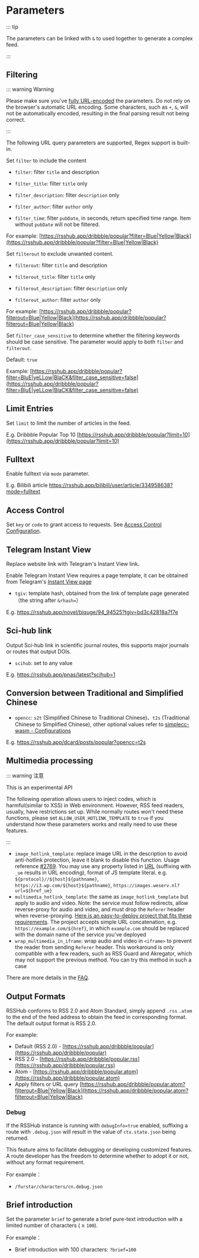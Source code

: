 # Parameters

::: tip

The parameters can be linked with `&` to used together to generate a complex feed.

:::

## Filtering

::: warning Warning

Please make sure you've [fully URL-encoded](https://gchq.github.io/CyberChef/#recipe=URL_Encode(true)) the parameters. Do not rely on the browser's automatic URL encoding. Some characters, such as `+`, `&`, will not be automatically encoded, resulting in the final parsing result not being correct.

:::

The following URL query parameters are supported, Regex support is built-in.

Set `filter` to include the content

-   `filter`: filter `title` and description

-   `filter_title`: filter `title` only

-   `filter_description`: filter `description` only

-   `filter_author`: filter `author` only

-   `filter_time`: filter `pubDate`, in seconds, return specified time range. Item without `pubDate` will not be filtered.

For example: [https://rsshub.app/dribbble/popular?filter=Blue|Yellow|Black](https://rsshub.app/dribbble/popular?filter=Blue|Yellow|Black)

Set `filterout` to exclude unwanted content.

-   `filterout`: filter `title` and description

-   `filterout_title`: filter `title` only

-   `filterout_description`: filter `description` only

-   `filterout_author`: filter `author` only

For example: [https://rsshub.app/dribbble/popular?filterout=Blue|Yellow|Black](https://rsshub.app/dribbble/popular?filterout=Blue|Yellow|Black)

Set `filter_case_sensitive` to determine whether the filtering keywords should be case sensitive. The parameter would apply to both `filter` and `filterout`.

Default: `true`

Example: [https://rsshub.app/dribbble/popular?filter=BluE|yeLLow|BlaCK&filter_case_sensitive=false](https://rsshub.app/dribbble/popular?filter=BluE|yeLLow|BlaCK&filter_case_sensitive=false)

## Limit Entries

Set `limit` to limit the number of articles in the feed.

E.g. Dribbble Popular Top 10 [https://rsshub.app/dribbble/popular?limit=10](https://rsshub.app/dribbble/popular?limit=10)

## Fulltext

Enable fulltext via `mode` parameter.

E.g. Bilibili article <https://rsshub.app/bilibili/user/article/334958638?mode=fulltext>

## Access Control

Set `key` or `code` to grant access to requests. See [Access Control Configuration](install/#configuration-access-control-configuration-access-key-code).

## Telegram Instant View

Replace website link with Telegram's Instant View link.

Enable Telegram Instant View requires a page template, it can be obtained from Telegram's [Instant View page](https://instantview.telegram.org/)

-   `tgiv`: template hash, obtained from the link of template page generated（the string after `&rhash=`）

E.g. <https://rsshub.app/novel/biquge/94_94525?tgiv=bd3c42818a7f7e>

## Sci-hub link

Output Sci-hub link in scientific journal routes, this supports major journals or routes that output DOIs.

-   `scihub`: set to any value

E.g. <https://rsshub.app/pnas/latest?scihub=1>

## Conversion between Traditional and Simplified Chinese

-   `opencc`: `s2t` (Simplified Chinese to Traditional Chinese)、`t2s` (Traditional Chinese to Simplified Chinese), other optional values refer to [simplecc-wasm - Configurations](https://github.com/fengkx/simplecc-wasm#%E9%85%8D%E7%BD%AE-configurations)

E.g. <https://rsshub.app/dcard/posts/popular?opencc=t2s>

## Multimedia processing

::: warning 注意

This is an experimental API

The following operation allows users to inject codes, which is harmful(similar to XSS) in Web environment. However, RSS feed readers, usually, have restrictions set up. While normally routes won't need these functions, please set  `ALLOW_USER_HOTLINK_TEMPLATE` to `true` if you understand how these parameters works and really need to use these features.

:::

-   `image_hotlink_template`: replace image URL in the description to avoid anti-hotlink protection, leave it blank to disable this function. Usage reference [#2769](https://github.com/DIYgod/RSSHub/issues/2769). You may use any property listed in [URL](https://developer.mozilla.org/en-US/docs/Web/API/URL#Properties) (suffixing with `_ue` results in URL encoding), format of JS template literal. e.g. `${protocol}//${host}${pathname}`, `https://i3.wp.com/${host}${pathname}`, `https://images.weserv.nl?url=${href_ue}`
-   `multimedia_hotlink_template`: the same as `image_hotlink_template` but apply to audio and video. Note: the service must follow redirects, allow reverse-proxy for audio and video, and must drop the `Referer` header when reverse-proxying. [Here is an easy-to-deploy project that fits these requirements](https://github.com/Rongronggg9/rsstt-img-relay). The project accepts simple URL concatenation, e.g. `https://example.com/${href}`, in which `example.com` should be replaced with the domain name of the service you've deployed
-   `wrap_multimedia_in_iframe`: wrap audio and video in `<iframe>` to prevent the reader from sending `Referer` header. This workaround is only compatible with a few readers, such as RSS Guard and Akregator, which may not support the previous method. You can try this method in such a case

There are more details in the [FAQ](/en/faq.html).

## Output Formats

RSSHub conforms to RSS 2.0 and Atom Standard, simply append `.rss` `.atom` to the end of the feed address to obtain the feed in corresponding format. The default output format is RSS 2.0.

For example:

-   Default (RSS 2.0) - [https://rsshub.app/dribbble/popular](https://rsshub.app/dribbble/popular)
-   RSS 2.0 - [https://rsshub.app/dribbble/popular.rss](https://rsshub.app/dribbble/popular.rss)
-   Atom - [https://rsshub.app/dribbble/popular.atom](https://rsshub.app/dribbble/popular.atom)
-   Apply filters or URL query [https://rsshub.app/dribbble/popular.atom?filterout=Blue|Yellow|Black](https://rsshub.app/dribbble/popular.atom?filterout=Blue|Yellow|Black)

### Debug

If the RSSHub instance is running with `debugInfo=true` enabled, suffixing a route with `.debug.json` will result in the value of `ctx.state.json` being returned.

This feature aims to facilitate debugging or developing customized features. A route developer has the freedom to determine whether to adopt it or not, without any format requirement.

For example：

-   `/furstar/characters/cn.debug.json`

## Brief introduction

Set the parameter `brief` to generate a brief pure-text introduction with a limited number of characters ( ≥ `100`).

For example：

-   Brief introduction with 100 characters: `?brief=100`
